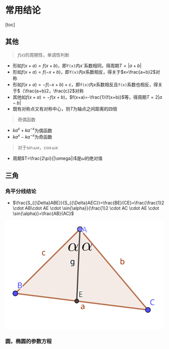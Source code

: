 # 常用结论

[toc]

## 其他

> $f(x)$的周期性，单调性判断

 - 形如$f(x+a)=f(x+b)$，即`f(x)`内$x$`系数相同，得周期$T=|a+b|$
 - 形如$f(x+a)=f(-x+b)$，即`f(x)`内$x$系数相反，得关于$x=\frac{a+b}2$对称
 - 形如$f(x+a)=-f(-x+b)+c$，即`f(x)`内$x$系数相反且`f(x)`系数也相反，得关于$（\frac{a+b}2，\frac{c}2$​对称
 - 其他如$f(x+a)=-f(x+b)$，$f(x+a)=-\frac{1}{f(x+b)}$等，得周期$T=2|a-b|$
 - 既有对称点又有对称中心，则$T$为轴点之间距离的四倍

> 奇偶函数

- $ka^x+ka^{-x}$为偶函数
- $ka^x-ka^{-x}$为奇函数

> 对于$\sin{\omega}x$，$\cos{\omega}x$

- 周期$T=\frac{2\pi}{|\omega|}$是$\omega$的绝对值

## 三角

### 角平分线结论

- $\frac{S_{{\Delta}ABE}}{S_{{\Delta}AEC}}=\frac{BE}{CE}=\frac{\frac{1}2 \cdot AB\cdot AE \cdot \sin{\alpha}}{\frac{1}2 \cdot AC \cdot AE \cdot \sin{\alpha}}=\frac{AB}{AC}$

![](imgs/2_4_math.svg)

### 圆，椭圆的参数方程